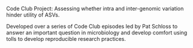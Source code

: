 Code Club Project: Assessing whether intra and inter-genomic variation hinder utility of ASVs.

Developed over a series of Code Club episodes led by Pat Schloss to answer an important question in microbiology
and develop comfort using tolls to develop reproducible research practices.
